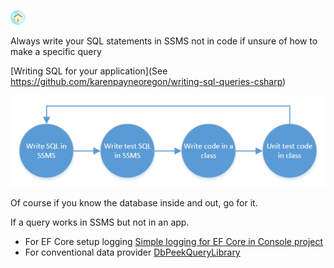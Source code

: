 [![](assets/home-ec.png)](index.md)

Always write your SQL statements in SSMS not in code if unsure of how to make a specific query

[Writing SQL for your application](See https://github.com/karenpayneoregon/writing-sql-queries-csharp)

![Sql1](assets/sql1.png)

Of course if you know the database inside and out, go for it.

If a query works in SSMS but not in an app.

- For EF Core setup logging [Simple logging for EF Core in Console project](https://github.com/karenpayneoregon/ef-core-6-tips/tree/master/LoggingOptionsApp)
- For conventional data provider [DbPeekQueryLibrary](https://www.nuget.org/packages/DbPeekQueryLibrary/) 

